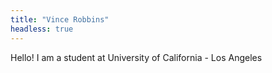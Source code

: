 ```yaml
---
title: "Vince Robbins"
headless: true
---
```


Hello! I am a student at University of California - Los Angeles
